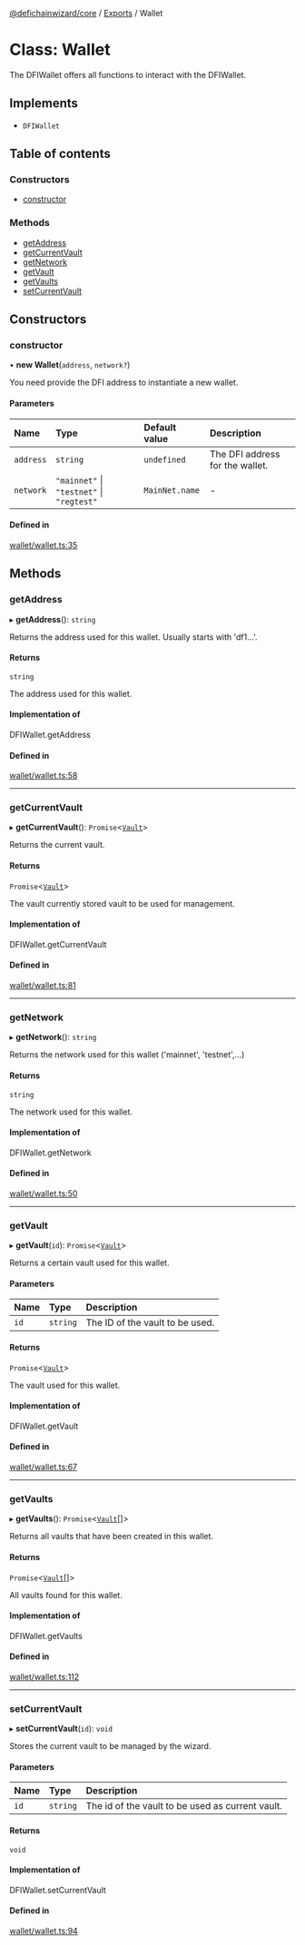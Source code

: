 [@defichainwizard/core](../README.md) / [Exports](../modules.md) / Wallet

# Class: Wallet

The DFIWallet offers all functions to interact with the DFIWallet.

## Implements

- `DFIWallet`

## Table of contents

### Constructors

- [constructor](Wallet.md#constructor)

### Methods

- [getAddress](Wallet.md#getaddress)
- [getCurrentVault](Wallet.md#getcurrentvault)
- [getNetwork](Wallet.md#getnetwork)
- [getVault](Wallet.md#getvault)
- [getVaults](Wallet.md#getvaults)
- [setCurrentVault](Wallet.md#setcurrentvault)

## Constructors

### constructor

• **new Wallet**(`address`, `network?`)

You need provide the DFI address to instantiate a new wallet.

#### Parameters

| Name | Type | Default value | Description |
| :------ | :------ | :------ | :------ |
| `address` | `string` | `undefined` | The DFI address for the wallet. |
| `network` | ``"mainnet"`` \| ``"testnet"`` \| ``"regtest"`` | `MainNet.name` | - |

#### Defined in

[wallet/wallet.ts:35](https://github.com/DeFiChain-Wizard/core-library-frontend/blob/8835410/src/wallet/wallet.ts#L35)

## Methods

### getAddress

▸ **getAddress**(): `string`

Returns the address used for this wallet. Usually starts with 'df1...'.

#### Returns

`string`

The address used for this wallet.

#### Implementation of

DFIWallet.getAddress

#### Defined in

[wallet/wallet.ts:58](https://github.com/DeFiChain-Wizard/core-library-frontend/blob/8835410/src/wallet/wallet.ts#L58)

___

### getCurrentVault

▸ **getCurrentVault**(): `Promise`<[`Vault`](Vault.md)\>

Returns the current vault.

#### Returns

`Promise`<[`Vault`](Vault.md)\>

The vault currently stored vault to be used for management.

#### Implementation of

DFIWallet.getCurrentVault

#### Defined in

[wallet/wallet.ts:81](https://github.com/DeFiChain-Wizard/core-library-frontend/blob/8835410/src/wallet/wallet.ts#L81)

___

### getNetwork

▸ **getNetwork**(): `string`

Returns the network used for this wallet ('mainnet', 'testnet',...)

#### Returns

`string`

The network used for this wallet.

#### Implementation of

DFIWallet.getNetwork

#### Defined in

[wallet/wallet.ts:50](https://github.com/DeFiChain-Wizard/core-library-frontend/blob/8835410/src/wallet/wallet.ts#L50)

___

### getVault

▸ **getVault**(`id`): `Promise`<[`Vault`](Vault.md)\>

Returns a certain vault used for this wallet.

#### Parameters

| Name | Type | Description |
| :------ | :------ | :------ |
| `id` | `string` | The ID of the vault to be used. |

#### Returns

`Promise`<[`Vault`](Vault.md)\>

The vault used for this wallet.

#### Implementation of

DFIWallet.getVault

#### Defined in

[wallet/wallet.ts:67](https://github.com/DeFiChain-Wizard/core-library-frontend/blob/8835410/src/wallet/wallet.ts#L67)

___

### getVaults

▸ **getVaults**(): `Promise`<[`Vault`](Vault.md)[]\>

Returns all vaults that have been created in this wallet.

#### Returns

`Promise`<[`Vault`](Vault.md)[]\>

All vaults found for this wallet.

#### Implementation of

DFIWallet.getVaults

#### Defined in

[wallet/wallet.ts:112](https://github.com/DeFiChain-Wizard/core-library-frontend/blob/8835410/src/wallet/wallet.ts#L112)

___

### setCurrentVault

▸ **setCurrentVault**(`id`): `void`

Stores the current vault to be managed by the wizard.

#### Parameters

| Name | Type | Description |
| :------ | :------ | :------ |
| `id` | `string` | The id of the vault to be used as current vault. |

#### Returns

`void`

#### Implementation of

DFIWallet.setCurrentVault

#### Defined in

[wallet/wallet.ts:94](https://github.com/DeFiChain-Wizard/core-library-frontend/blob/8835410/src/wallet/wallet.ts#L94)
